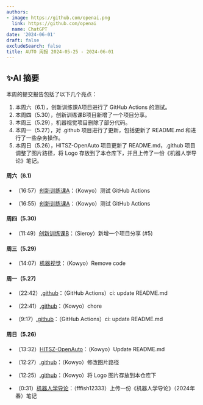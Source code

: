 ```yaml
---
authors:
- image: https://github.com/openai.png
  link: https://github.com/openai
  name: ChatGPT
date: '2024-06-01'
draft: false
excludeSearch: false
title: AUTO 周报 2024-05-25 - 2024-06-01
---
```


## ✨AI 摘要

本周的提交报告包括了以下几个亮点：

1. 本周六（6.1），创新训练课A项目进行了 GitHub Actions 的测试。
2. 本周四（5.30），创新训练课B项目新增了一个项目分享。
3. 本周三（5.29），机器视觉项目删除了部分代码。
4. 本周一（5.27），对 .github 项目进行了更新，包括更新了 README.md 和进行了一些杂务操作。
5. 本周日（5.26），HITSZ-OpenAuto 项目更新了 README.md，.github 项目调整了图片路径，将 Logo 存放到了本仓库下，并且上传了一份《机器人学导论》笔记。

#### 周六（6.1) 

- （16:57）[创新训练课A](https://github.com/HITSZ-OpenAuto/AUTO2003A)：（Kowyo）测试 GitHub Actions

- （16:55）[创新训练课A](https://github.com/HITSZ-OpenAuto/AUTO2003A)：（Kowyo）测试 GitHub Actions

#### 周四（5.30) 

- （11:49）[创新训练课B](https://github.com/HITSZ-OpenAuto/AUTO2003B)：（Sieroy）新增一个项目分享 (#5)

#### 周三（5.29) 

- （14:07）[机器视觉](https://github.com/HITSZ-OpenAuto/AUTO3006)：（Kowyo）Remove code

#### 周一（5.27) 

- （22:42）[.github](https://github.com/HITSZ-OpenAuto/.github)：（GitHub Actions）ci: update README.md

- （22:41）[.github](https://github.com/HITSZ-OpenAuto/.github)：（Kowyo）chore

- （9:17）[.github](https://github.com/HITSZ-OpenAuto/.github)：（GitHub Actions）ci: update README.md

#### 周日（5.26) 

- （13:32）[HITSZ-OpenAuto](https://github.com/HITSZ-OpenAuto/HITSZ-OpenAuto)：（Kowyo）Update README.md

- （12:27）[.github](https://github.com/HITSZ-OpenAuto/.github)：（Kowyo）修改图片路径

- （12:25）[.github](https://github.com/HITSZ-OpenAuto/.github)：（Kowyo）将 Logo 图片存放到本仓库下

- （0:31）[机器人学导论](https://github.com/HITSZ-OpenAuto/AUTO3005)：（fffish12333）上传一份《机器人学导论》（2024年春）笔记

